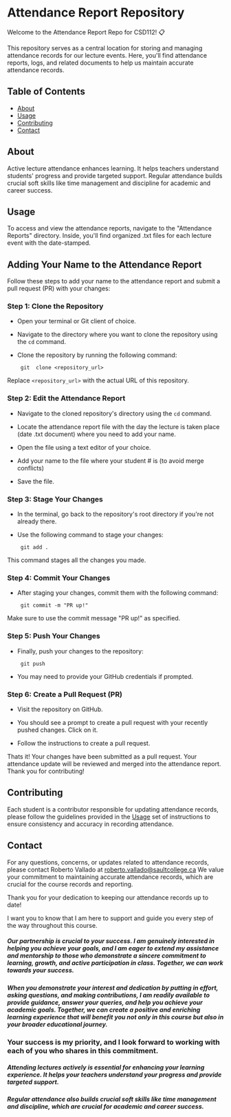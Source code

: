 # Attendance Report Repository

Welcome to the Attendance Report Repo for CSD112! 📋

This repository serves as a central location for storing and managing attendance records for our lecture events. Here, you'll find attendance reports, logs, and related documents to help us maintain accurate attendance records.

## Table of Contents

- [About](#about)
- [Usage](#usage)
- [Contributing](#contributing)
- [Contact](#contact)

## About

Active lecture attendance enhances learning. It helps teachers understand students' progress and provide targeted support. 
Regular attendance builds crucial soft skills like time management and discipline for academic and career success.

## Usage

To access and view the attendance reports, navigate to the "Attendance Reports" directory. Inside, you'll find organized .txt files for each lecture event with the date-stamped.

## Adding Your Name to the Attendance Report

Follow these steps to add your name to the attendance report and submit a pull request (PR) with your changes:

### Step 1: Clone the Repository

- Open your terminal or Git client of choice.

- Navigate to the directory where you want to clone the repository using the `cd` command.

- Clone the repository by running the following command:

	` git  clone <repository_url>`

Replace `<repository_url>`  with the actual URL of this repository.

### Step 2: Edit the Attendance Report

- Navigate to the cloned repository's directory using the  `cd` command.

- Locate the attendance report file with the day the lecture is taken place (date .txt document) where you need to add your name.

- Open the file using a text editor of your choice.

- Add your name to the file where your student # is (to avoid merge conflicts)

- Save the file.

### Step 3: Stage Your Changes

- In the terminal, go back to the repository's root directory if you're not already there.

- Use the following command to stage your changes:

	` git add .`

This command stages all the changes you made.

### Step 4: Commit Your Changes

- After staging your changes, commit them with the following command:

	` git commit -m "PR up!"`

Make sure to use the commit message "PR up!" as specified.

### Step 5: Push Your Changes

- Finally, push your changes to the repository:

	` git push`

- You may need to provide your GitHub credentials if prompted.

### Step 6: Create a Pull Request (PR)

- Visit the repository on GitHub.

- You should see a prompt to create a pull request with your recently pushed changes. Click on it.

- Follow the instructions to create a pull request.

Thats it! Your changes have been submitted as a pull request. Your attendance update will be reviewed and merged into the attendance report. Thank you for contributing!

## Contributing

Each student is a contributor responsible for updating attendance records, please follow the guidelines provided in the [Usage](#usage) set of instructions to ensure consistency and accuracy in recording attendance.

## Contact

For any questions, concerns, or updates related to attendance records, please contact Roberto Vallado at roberto.vallado@saultcollege.ca  We value your commitment to maintaining accurate attendance records, which are crucial for the course records and reporting.

Thank you for your dedication to keeping our attendance records up to date!

I want you to know that I am here to support and guide you every step of the way throughout this course. 

#####  Our partnership is crucial to your success. I am genuinely interested in helping you achieve your goals, and I am eager to extend my assistance and mentorship to those who demonstrate a sincere commitment to learning, growth, and active participation in class. Together, we can work towards your success.

#####  When you demonstrate your interest and dedication by putting in effort, asking questions, and making contributions, I am readily available to provide guidance, answer your queries, and help you achieve your academic goals. Together, we can create a positive and enriching learning experience that will benefit you not only in this course but also in your broader educational journey. 

### Your success is my priority, and I look forward to working with each of you who shares in this commitment.

#####  Attending lectures actively is essential for enhancing your learning experience. It helps your teachers understand your progress and provide targeted support. 

##### Regular attendance also builds crucial soft skills like time management and discipline, which are crucial for academic and career success.

